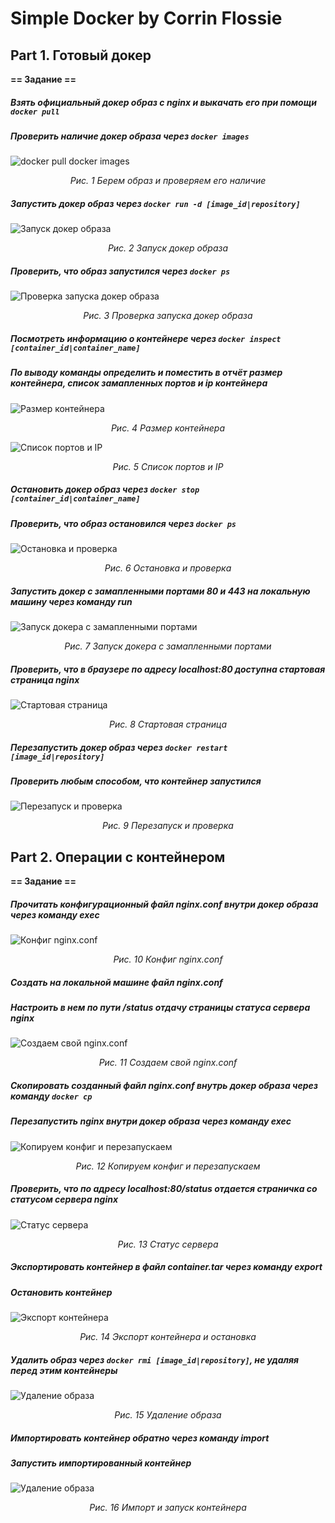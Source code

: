 # Simple Docker by Corrin Flossie

## Part 1. Готовый докер

**== Задание ==**

##### Взять официальный докер образ с **nginx** и выкачать его при помощи `docker pull`
##### Проверить наличие докер образа через `docker images`

![docker pull docker images](img/img_01_01.png "Берем образ и проверяем его наличие")
*<p align="center">Рис. 1 Берем образ и проверяем его наличие<p>*

##### Запустить докер образ через `docker run -d [image_id|repository]`

![Запуск докер образа](img/img_01_02.png "Запуск докер образа")
*<p align="center">Рис. 2 Запуск докер образа<p>*

##### Проверить, что образ запустился через `docker ps`

![Проверка запуска докер образа](img/img_01_03.png "Проверка запуска докер образа")
*<p align="center">Рис. 3 Проверка запуска докер образа<p>*

##### Посмотреть информацию о контейнере через `docker inspect [container_id|container_name]`
##### По выводу команды определить и поместить в отчёт размер контейнера, список замапленных портов и ip контейнера

![Размер контейнера](img/img_01_04.png "Размер контейнера")
*<p align="center">Рис. 4 Размер контейнера<p>*

![Список портов и IP](img/img_01_05.png "Список портов и IP")
*<p align="center">Рис. 5 Список портов и IP<p>*

##### Остановить докер образ через `docker stop [container_id|container_name]`
##### Проверить, что образ остановился через `docker ps`

![Остановка и проверка](img/img_01_06.png "Остановка и проверка")
*<p align="center">Рис. 6 Остановка и проверка<p>*

##### Запустить докер с замапленными портами 80 и 443 на локальную машину через команду *run*

![Запуск докера с замапленными портами](img/img_01_07.png "Запуск докера с замапленными портами")
*<p align="center">Рис. 7 Запуск докера с замапленными портами<p>*

##### Проверить, что в браузере по адресу *localhost:80* доступна стартовая страница **nginx**

![Стартовая страница](img/img_01_08.png "Стартовая страница")
*<p align="center">Рис. 8 Стартовая страница<p>*

##### Перезапустить докер образ через `docker restart [image_id|repository]`
##### Проверить любым способом, что контейнер запустился

![Перезапуск и проверка](img/img_01_09.png "Перезапуск и проверка")
*<p align="center">Рис. 9 Перезапуск и проверка<p>*

## Part 2. Операции с контейнером

**== Задание ==**

##### Прочитать конфигурационный файл *nginx.conf* внутри докер образа через команду *exec*

![Конфиг nginx.conf](img/img_02_01.png "Конфиг nginx.conf")
*<p align="center">Рис. 10 Конфиг nginx.conf<p>*

##### Создать на локальной машине файл *nginx.conf*
##### Настроить в нем по пути */status* отдачу страницы статуса сервера **nginx**

![Создаем свой nginx.conf](img/img_02_02.png "Создаем свой nginx.conf")
*<p align="center">Рис. 11 Создаем свой nginx.conf<p>*

##### Скопировать созданный файл *nginx.conf* внутрь докер образа через команду `docker cp`
##### Перезапустить **nginx** внутри докер образа через команду *exec*

![Копируем конфиг и перезапускаем](img/img_02_03.png "Копируем конфиг и перезапускаем")
*<p align="center">Рис. 12 Копируем конфиг и перезапускаем<p>*

##### Проверить, что по адресу *localhost:80/status* отдается страничка со статусом сервера **nginx**

![Статус сервера](img/img_02_04.png "Статус сервера")
*<p align="center">Рис. 13 Статус сервера<p>*

##### Экспортировать контейнер в файл *container.tar* через команду *export*
##### Остановить контейнер

![Экспорт контейнера](img/img_02_05.png "Экспорт контейнера и остановка")
*<p align="center">Рис. 14 Экспорт контейнера и остановка<p>*

##### Удалить образ через `docker rmi [image_id|repository]`, не удаляя перед этим контейнеры

![Удаление образа](img/img_02_06.png "Удаление образа")
*<p align="center">Рис. 15 Удаление образа<p>*

##### Импортировать контейнер обратно через команду *import*
##### Запустить импортированный контейнер

![Удаление образа](img/img_02_07.png "Импорт и запуск контейнера")
*<p align="center">Рис. 16 Импорт и запуск контейнера<p>*